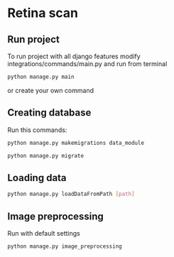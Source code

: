 # Retina scan

## Run project

To run project with all django features modify integrations/commands/main.py and run from terminal

```bash
python manage.py main
```

or create your own command

## Creating database

Run this commands:

```bash
python manage.py makemigrations data_module
```

```bash
python manage.py migrate
```

## Loading data

```bash
python manage.py loadDataFromPath [path]
```

## Image preprocessing

Run with default settings

```bash
python manage.py image_preprocessing
```
